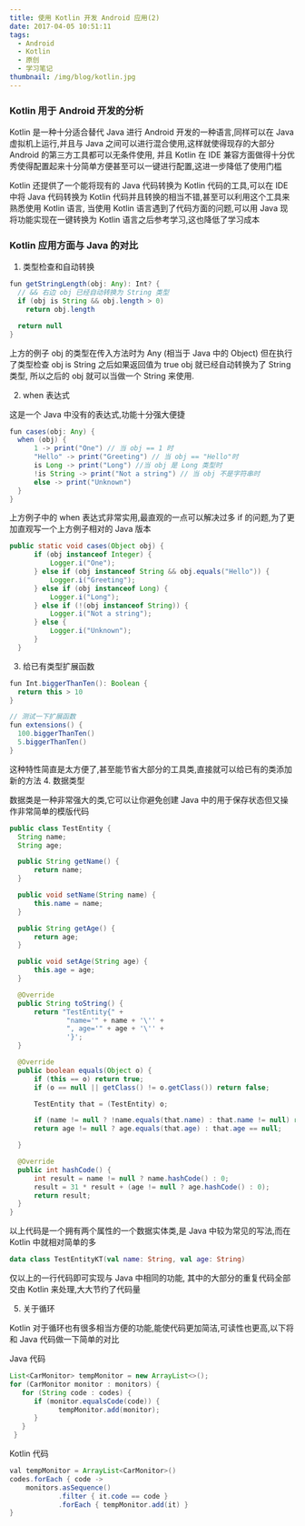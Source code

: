 ```yaml
---
title: 使用 Kotlin 开发 Android 应用(2)
date: 2017-04-05 10:51:11
tags:
  - Android
  - Kotlin
  - 原创
  - 学习笔记
thumbnail: /img/blog/kotlin.jpg
---
```

### Kotlin 用于 Android 开发的分析

Kotlin 是一种十分适合替代 Java 进行 Android 开发的一种语言,同样可以在 Java 虚拟机上运行,并且与 Java 之间可以进行混合使用,这样就使得现存的大部分 Android 的第三方工具都可以无条件使用, 并且 Kotlin 在 IDE 兼容方面做得十分优秀使得配置起来十分简单方便甚至可以一键进行配置,这进一步降低了使用门槛

Kotlin 还提供了一个能将现有的 Java 代码转换为 Kotlin 代码的工具,可以在 IDE 中将 Java 代码转换为 Kotlin 代码并且转换的相当不错,甚至可以利用这个工具来熟悉使用 Kotlin 语言, 当使用 Kotlin 语言遇到了代码方面的问题,可以用 Java 现将功能实现在一键转换为 Kotlin 语言之后参考学习,这也降低了学习成本


### Kotlin 应用方面与 Java 的对比
1. 类型检查和自动转换
``` Java
fun getStringLength(obj: Any): Int? {
  // && 右边 obj 已经自动转换为 String 类型
  if (obj is String && obj.length > 0)
    return obj.length

  return null
}
```
上方的例子 obj 的类型在传入方法时为 Any (相当于 Java 中的 Object) 但在执行了类型检查 obj is String 之后如果返回值为 true obj 就已经自动转换为了 String 类型, 所以之后的 obj 就可以当做一个 String 来使用.

2. when 表达式

  这是一个 Java 中没有的表达式,功能十分强大便捷
  ```Java
  fun cases(obj: Any) {
    when (obj) {
        1 -> print("One") // 当 obj == 1 时
        "Hello" -> print("Greeting") // 当 obj == "Hello"时
        is Long -> print("Long") //当 obj 是 Long 类型时
        !is String -> print("Not a string") // 当 obj 不是字符串时
        else -> print("Unknown")
    }
}
  ```
  上方例子中的 when 表达式非常实用,最直观的一点可以解决过多 if 的问题,为了更加直观写一个上方例子相对的 Java 版本
  ```Java
  public static void cases(Object obj) {
        if (obj instanceof Integer) {
            Logger.i("One");
        } else if (obj instanceof String && obj.equals("Hello")) {
            Logger.i("Greeting");
        } else if (obj instanceof Long) {
            Logger.i("Long");
        } else if (!(obj instanceof String)) {
            Logger.i("Not a string");
        } else {
            Logger.i("Unknown");
        }
    }
  ```
3. 给已有类型扩展函数
  ```Java
  fun Int.biggerThanTen(): Boolean {
    return this > 10
  }

  // 测试一下扩展函数
  fun extensions() {
    100.biggerThanTen()
    5.biggerThanTen()
  }
  ```

  这种特性简直是太方便了,甚至能节省大部分的工具类,直接就可以给已有的类添加新的方法
4. 数据类型

  数据类是一种非常强大的类,它可以让你避免创建 Java 中的用于保存状态但又操作非常简单的模版代码
  ```Java
public class TestEntity {
    String name;
    String age;

    public String getName() {
        return name;
    }

    public void setName(String name) {
        this.name = name;
    }

    public String getAge() {
        return age;
    }

    public void setAge(String age) {
        this.age = age;
    }

    @Override
    public String toString() {
        return "TestEntity{" +
                "name='" + name + '\'' +
                ", age='" + age + '\'' +
                '}';
    }

    @Override
    public boolean equals(Object o) {
        if (this == o) return true;
        if (o == null || getClass() != o.getClass()) return false;

        TestEntity that = (TestEntity) o;

        if (name != null ? !name.equals(that.name) : that.name != null) return false;
        return age != null ? age.equals(that.age) : that.age == null;

    }

    @Override
    public int hashCode() {
        int result = name != null ? name.hashCode() : 0;
        result = 31 * result + (age != null ? age.hashCode() : 0);
        return result;
    }
}

  ```
  以上代码是一个拥有两个属性的一个数据实体类,是 Java 中较为常见的写法,而在 Kotlin 中就相对简单的多

  ```Kotlin
  data class TestEntityKT(val name: String, val age: String)
  ```

  仅以上的一行代码即可实现与 Java 中相同的功能, 其中的大部分的重复代码全部交由 Kotlin 来处理,大大节约了代码量

5. 关于循环

  Kotlin 对于循环也有很多相当方便的功能,能使代码更加简洁,可读性也更高,以下将和 Java 代码做一下简单的对比

  Java 代码
  ```Java
  List<CarMonitor> tempMonitor = new ArrayList<>();
  for (CarMonitor monitor : monitors) {
     for (String code : codes) {
        if (monitor.equalsCode(code)) {
              tempMonitor.add(monitor);
        }
     }
   }
  ```

  Kotlin 代码
  ```Java
  val tempMonitor = ArrayList<CarMonitor>()
  codes.forEach { code ->
      monitors.asSequence()
              .filter { it.code == code }
              .forEach { tempMonitor.add(it) }
  }
  ```
